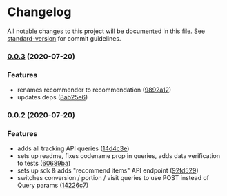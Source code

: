 # Changelog

All notable changes to this project will be documented in this file. See [standard-version](https://github.com/conventional-changelog/standard-version) for commit guidelines.

### [0.0.3](https://github.com/Kentico/kontent-recommendation-sdk-js/compare/v0.0.2...v0.0.3) (2020-07-20)


### Features

* renames recommender to recommendation ([9892a12](https://github.com/Kentico/kontent-recommendation-sdk-js/commit/9892a12c9e0d2bb2eb58dcb47a152c70fcfec65f))
* updates deps ([8ab25e6](https://github.com/Kentico/kontent-recommendation-sdk-js/commit/8ab25e62918bf0596b4d8e56d8a31c8f15f02b92))

### 0.0.2 (2020-07-20)


### Features

* adds all tracking API queries ([14d4c3e](https://github.com/Kentico/kontent-recommendation-sdk-js/commit/14d4c3e26d591082cb25c8aadfa91dc4fd83c0ea))
* sets up readme, fixes codename prop in queries, adds data verification to tests ([60689ba](https://github.com/Kentico/kontent-recommendation-sdk-js/commit/60689bad9704a24c02b71b3bbbe31dd6312c8ebf))
* sets up sdk & adds "recommend items" API endpoint ([92fd529](https://github.com/Kentico/kontent-recommendation-sdk-js/commit/92fd52959defc94fc4da89b4d72c0c462b555fd1))
* switches conversion / portion / visit queries to use POST instead of Query params ([14226c7](https://github.com/Kentico/kontent-recommendation-sdk-js/commit/14226c79daba01d55e6e0267590b44119c04a2b0))

